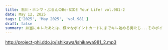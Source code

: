 ```yaml
---
title: 石川・ホンマ・ぶるんのBe-SIDE Your Life! vol.981-2
date: May 12, 2025
tags: ['2025', 'May 2025', 'vol.981']
draft: false
summary: 弁当にキレたあとは、様々なポイントカードにまでキレ始める男たち...そのポイントを寄付なり、番組プレゼントになさい！（と、代表へ振るだけ振っておきますw）（老頭児オジサン達への賢いポイント活用法を、番組メール「 biho@be-side.jp 」へお寄せくださいませ。 ）
---
```


http://project-phi.ddo.jp/ishikawa/ishikawa981_2.mp3